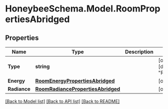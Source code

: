 
# HoneybeeSchema.Model.RoomPropertiesAbridged

## Properties

Name | Type | Description | Notes
------------ | ------------- | ------------- | -------------
**Type** | **string** |  | [optional] [readonly] [default to "RoomPropertiesAbridged"]
**Energy** | [**RoomEnergyPropertiesAbridged**](RoomEnergyPropertiesAbridged.md) |  | [optional] 
**Radiance** | [**RoomRadiancePropertiesAbridged**](RoomRadiancePropertiesAbridged.md) |  | [optional] 

[[Back to Model list]](../README.md#documentation-for-models)
[[Back to API list]](../README.md#documentation-for-api-endpoints)
[[Back to README]](../README.md)


